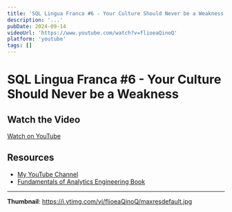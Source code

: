 ```yaml
---
title: 'SQL Lingua Franca #6 - Your Culture Should Never be a Weakness'
description: '...'
pubDate: 2024-09-14
videoUrl: 'https://www.youtube.com/watch?v=flioeaQinoQ'
platform: 'youtube'
tags: []
---
```


# SQL Lingua Franca #6 - Your Culture Should Never be a Weakness



## Watch the Video

[Watch on YouTube](https://www.youtube.com/watch?v=flioeaQinoQ)

## Resources

- [My YouTube Channel](https://www.youtube.com/juanalytics)
- [Fundamentals of Analytics Engineering Book](https://www.amazon.com/author/jmperafan)

---

**Thumbnail**: https://i.ytimg.com/vi/flioeaQinoQ/maxresdefault.jpg
